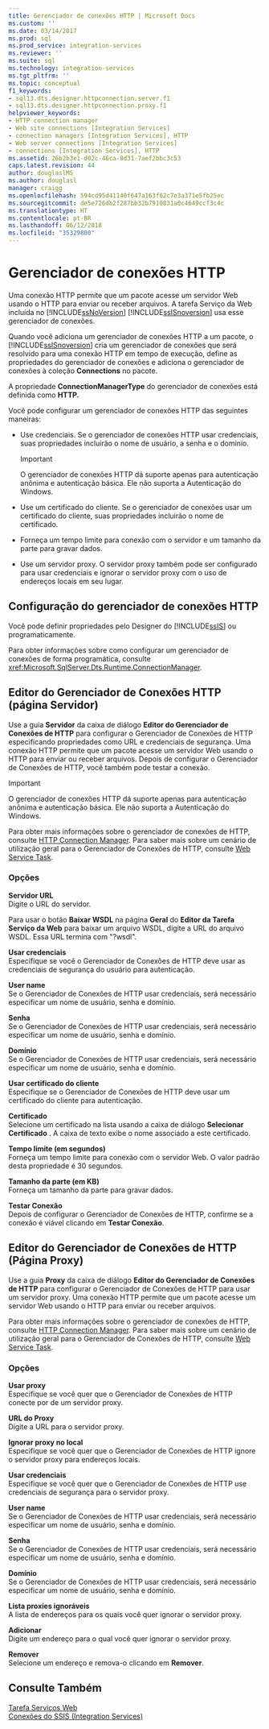 ```yaml
---
title: Gerenciador de conexões HTTP | Microsoft Docs
ms.custom: ''
ms.date: 03/14/2017
ms.prod: sql
ms.prod_service: integration-services
ms.reviewer: ''
ms.suite: sql
ms.technology: integration-services
ms.tgt_pltfrm: ''
ms.topic: conceptual
f1_keywords:
- sql13.dts.designer.httpconnection.server.f1
- sql13.dts.designer.httpconnection.proxy.f1
helpviewer_keywords:
- HTTP connection manager
- Web site connections [Integration Services]
- connection managers [Integration Services], HTTP
- Web server connections [Integration Services]
- connections [Integration Services], HTTP
ms.assetid: 26b2b3e1-d02c-46ca-8d31-7aef2bbc3c53
caps.latest.revision: 44
author: douglaslMS
ms.author: douglasl
manager: craigg
ms.openlocfilehash: 594cd95d41140f647a163f62c7e3a371e5fb25ec
ms.sourcegitcommit: de5e726db2f287bb32b7910831a0c4649ccf3c4c
ms.translationtype: HT
ms.contentlocale: pt-BR
ms.lasthandoff: 06/12/2018
ms.locfileid: "35329800"
---
```

# <a name="http-connection-manager"></a>Gerenciador de conexões HTTP
  Uma conexão HTTP permite que um pacote acesse um servidor Web usando o HTTP para enviar ou receber arquivos. A tarefa Serviço da Web incluída no [!INCLUDE[ssNoVersion](../../includes/ssnoversion-md.md)] [!INCLUDE[ssISnoversion](../../includes/ssisnoversion-md.md)] usa esse gerenciador de conexões.  
  
 Quando você adiciona um gerenciador de conexões HTTP a um pacote, o [!INCLUDE[ssISnoversion](../../includes/ssisnoversion-md.md)] cria um gerenciador de conexões que será resolvido para uma conexão HTTP em tempo de execução, define as propriedades do gerenciador de conexões e adiciona o gerenciador de conexões à coleção **Connections** no pacote.  
  
 A propriedade **ConnectionManagerType** do gerenciador de conexões está definida como **HTTP.**  
  
 Você pode configurar um gerenciador de conexões HTTP das seguintes maneiras:  
  
-   Use credenciais. Se o gerenciador de conexões HTTP usar credenciais, suas propriedades incluirão o nome de usuário, a senha e o domínio.  
  
    > [!IMPORTANT]  
    >  O gerenciador de conexões HTTP dá suporte apenas para autenticação anônima e autenticação básica. Ele não suporta a Autenticação do Windows.  
  
-   Use um certificado do cliente. Se o gerenciador de conexões usar um certificado do cliente, suas propriedades incluirão o nome de certificado.  
  
-   Forneça um tempo limite para conexão com o servidor e um tamanho da parte para gravar dados.  
  
-   Use um servidor proxy. O servidor proxy também pode ser configurado para usar credenciais e ignorar o servidor proxy com o uso de endereços locais em seu lugar.  
  
## <a name="configuration-of-the-http-connection-manager"></a>Configuração do gerenciador de conexões HTTP  
 Você pode definir propriedades pelo Designer do [!INCLUDE[ssIS](../../includes/ssis-md.md)] ou programaticamente.  
  
 Para obter informações sobre como configurar um gerenciador de conexões de forma programática, consulte <xref:Microsoft.SqlServer.Dts.Runtime.ConnectionManager>.  
  
## <a name="http-connection-manager-editor-server-page"></a>Editor do Gerenciador de Conexões HTTP (página Servidor)
  Use a guia **Servidor** da caixa de diálogo **Editor do Gerenciador de Conexões de HTTP** para configurar o Gerenciador de Conexões de HTTP especificando propriedades como URL e credenciais de segurança. Uma conexão HTTP permite que um pacote acesse um servidor Web usando o HTTP para enviar ou receber arquivos. Depois de configurar o Gerenciador de Conexões de HTTP, você também pode testar a conexão.  
  
> [!IMPORTANT]  
>  O gerenciador de conexões HTTP dá suporte apenas para autenticação anônima e autenticação básica. Ele não suporta a Autenticação do Windows.  
  
 Para obter mais informações sobre o gerenciador de conexões de HTTP, consulte [HTTP Connection Manager](../../integration-services/connection-manager/http-connection-manager.md). Para saber mais sobre um cenário de utilização geral para o Gerenciador de Conexões de HTTP, consulte [Web Service Task](../../integration-services/control-flow/web-service-task.md).  
  
### <a name="options"></a>Opções  
 **Servidor URL**  
 Digite o URL do servidor.  
  
 Para usar o botão **Baixar WSDL** na página **Geral** do **Editor da Tarefa Serviço da Web** para baixar um arquivo WSDL, digite a URL do arquivo WSDL. Essa URL termina com "?wsdl".  
  
 **Usar credenciais**  
 Especifique se você o Gerenciador de Conexões de HTTP deve usar as credenciais de segurança do usuário para autenticação.  
  
 **User name**  
 Se o Gerenciador de Conexões de HTTP usar credenciais, será necessário especificar um nome de usuário, senha e domínio.  
  
 **Senha**  
 Se o Gerenciador de Conexões de HTTP usar credenciais, será necessário especificar um nome de usuário, senha e domínio.  
  
 **Domínio**  
 Se o Gerenciador de Conexões de HTTP usar credenciais, será necessário especificar um nome de usuário, senha e domínio.  
  
 **Usar certificado do cliente**  
 Especifique se o Gerenciador de Conexões de HTTP deve usar um certificado do cliente para autenticação.  
  
 **Certificado**  
 Selecione um certificado na lista usando a caixa de diálogo **Selecionar Certificado** . A caixa de texto exibe o nome associado a este certificado.  
  
 **Tempo limite (em segundos)**  
 Forneça um tempo limite para conexão com o servidor Web. O valor padrão desta propriedade é 30 segundos.  
  
 **Tamanho da parte (em KB)**  
 Forneça um tamanho da parte para gravar dados.  
  
 **Testar Conexão**  
 Depois de configurar o Gerenciador de Conexões de HTTP, confirme se a conexão é viável clicando em **Testar Conexão**.  
  
## <a name="http-connection-manager-editor-proxy-page"></a>Editor do Gerenciador de Conexões de HTTP (Página Proxy)
  Use a guia **Proxy** da caixa de diálogo **Editor do Gerenciador de Conexões de HTTP** para configurar o Gerenciador de Conexões de HTTP para usar um servidor proxy. Uma conexão HTTP permite que um pacote acesse um servidor Web usando o HTTP para enviar ou receber arquivos.  
  
 Para obter mais informações sobre o gerenciador de conexões de HTTP, consulte [HTTP Connection Manager](../../integration-services/connection-manager/http-connection-manager.md). Para saber mais sobre um cenário de utilização geral para o Gerenciador de Conexões de HTTP, consulte [Web Service Task](../../integration-services/control-flow/web-service-task.md).  
  
### <a name="options"></a>Opções  
 **Usar proxy**  
 Especifique se você quer que o Gerenciador de Conexões de HTTP conecte por de um servidor proxy.  
  
 **URL do Proxy**  
 Digite a URL para o servidor proxy.  
  
 **Ignorar proxy no local**  
 Especifique se você quer que o Gerenciador de Conexões de HTTP ignore o servidor proxy para endereços locais.  
  
 **Usar credenciais**  
 Especifique se você quer que o Gerenciador de Conexões de HTTP use credenciais de segurança para o servidor proxy.  
  
 **User name**  
 Se o Gerenciador de Conexões de HTTP usar credenciais, será necessário especificar um nome de usuário, senha e domínio.  
  
 **Senha**  
 Se o Gerenciador de Conexões de HTTP usar credenciais, será necessário especificar um nome de usuário, senha e domínio.  
  
 **Domínio**  
 Se o Gerenciador de Conexões de HTTP usar credenciais, será necessário especificar um nome de usuário, senha e domínio.  
  
 **Lista proxies ignoráveis**  
 A lista de endereços para os quais você quer ignorar o servidor proxy.  
  
 **Adicionar**  
 Digite um endereço para o qual você quer ignorar o servidor proxy.  
  
 **Remover**  
 Selecione um endereço e remova-o clicando em **Remover**.  
  
## <a name="see-also"></a>Consulte Também  
 [Tarefa Serviços Web](../../integration-services/control-flow/web-service-task.md)   
 [Conexões do SSIS &#40;Integration Services&#41;](../../integration-services/connection-manager/integration-services-ssis-connections.md)  
  
  
